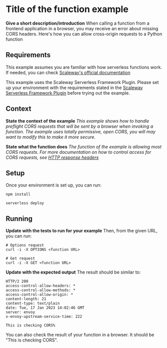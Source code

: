 # Title of the function example

**Give a short description/introduction**
When calling a function from a frontend application in a browser, you may receive an error about missing CORS headers. Here's how you can allow cross-origin requests to a Python function

## Requirements

This example assumes you are familiar with how serverless functions work. If needed, you can check [Scaleway's official documentation](https://www.scaleway.com/en/docs/serverless/functions/quickstart/)

This example uses the Scaleway Serverless Framework Plugin. Please set up your environment with the requirements stated in the [Scaleway Serverless Framework Plugin](https://github.com/scaleway/serverless-scaleway-functions) before trying out the example.

## Context

**State the context of the example**
*This example shows how to handle preflight CORS requests that will be sent by a browser when invoking a function. The example uses totally permissive, open CORS, you will may want to modify this to make it more secure.*

**State what the function does**
*The function of the example is allowing most CORS requests. For more documentation on how to control access for CORS requests, see [HTTP response headers](https://developer.mozilla.org/en-US/docs/Web/HTTP/CORS#the_http_response_headers)*

## Setup

Once your environment is set up, you can run:

```console
npm install

serverless deploy
```

## Running

**Update with the tests to run for your example**
Then, from the given URL, you can run:

```console
# Options request
curl -i -X OPTIONS <function URL>

# Get request
curl -i -X GET <function URL>
```

**Update with the expected output**
The result should be similar to:

```console
HTTP/2 200
access-control-allow-headers: *
access-control-allow-methods: *
access-control-allow-origin: *
content-length: 21
content-type: text/plain
date: Tue, 17 Jan 2023 14:02:46 GMT
server: envoy
x-envoy-upstream-service-time: 222

This is checking CORS%
```

You can also check the result of your function in a browser. It should be "This is checking CORS".

